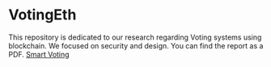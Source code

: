 # VotingEth

This repository is dedicated to our research regarding Voting systems using blockchain. We focused on security and design.
You can find the report as a PDF. [Smart Voting](Smart_Voting.pdf)
